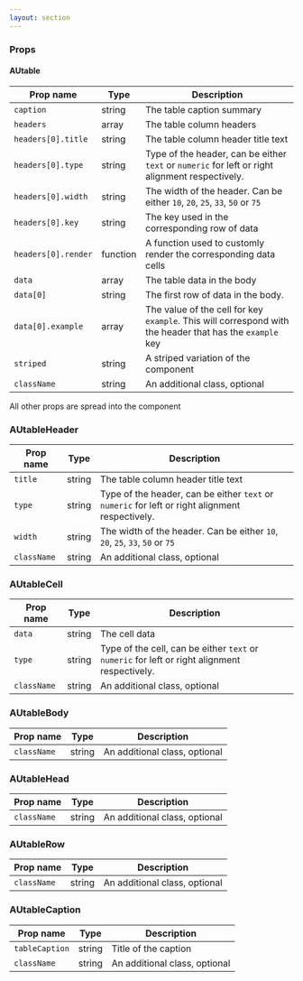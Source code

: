 ```yaml
---
layout: section
---
```


### Props

#### AUtable

| Prop name           | Type        | Description |
| ------------------- | ----------- | ----------- |
| `caption`           | string      | The table caption summary |
| `headers`           | array      | The table column headers  |
| `headers[0].title`  | string     | The table column header title text |
| `headers[0].type`   | string     | Type of the header, can be either `text` or `numeric` for left or right alignment respectively. |
| `headers[0].width`  | string     | The width of the header. Can be either `10`, `20`, `25`, `33`, `50` or `75` |
| `headers[0].key`    | string     | The key used in the corresponding row of data|
| `headers[0].render` | function   | A function used to customly render the corresponding data cells|
| `data`              | array      | The table data in the body |
| `data[0]`           | string     | The first row of data in the body. |
| `data[0].example`   | array      | The value of the cell for key `example`. This will correspond with the header that has the `example` key |
| `striped`           | string     | A striped variation of the component |
| `className`         | string     | An additional class, optional |

All other props are spread into the component


### AUtableHeader

| Prop name   | Type        | Description |
| ----------- | ----------- | ----------- |
| `title`        |  string    | The table column header title text |
| `type`        |  string    | Type of the header, can be either `text` or `numeric` for left or right alignment respectively. |
| `width`        |  string    | The width of the header. Can be either `10`, `20`, `25`, `33`, `50` or `75` |
| `className`        | string     | An additional class, optional |


### AUtableCell

| Prop name   | Type        | Description |
| ----------- | ----------- | ----------- |
| `data`        |  string    | The cell data|
| `type`        |  string    | Type of the cell, can be either `text` or `numeric` for left or right alignment respectively. |
| `className`        | string     | An additional class, optional |


### AUtableBody

| Prop name   | Type        | Description |
| ----------- | ----------- | ----------- |
| `className`        | string     | An additional class, optional |


### AUtableHead

| Prop name   | Type        | Description |
| ----------- | ----------- | ----------- |
| `className`        | string     | An additional class, optional |


### AUtableRow

| Prop name   | Type        | Description |
| ----------- | ----------- | ----------- |
| `className`        | string     | An additional class, optional |


### AUtableCaption

| Prop name   | Type        | Description |
| ----------- | ----------- | ----------- |
| `tableCaption`        | string     | Title of the caption |
| `className`        | string     | An additional class, optional |
